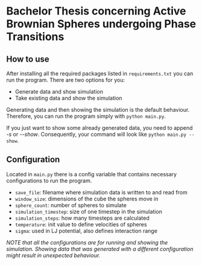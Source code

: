 # Bachelor Thesis concerning Active Brownian Spheres undergoing Phase Transitions

## How to use

After installing all the required packages listed in `requirements.txt` you can run the program.
There are two options for you:

- Generate data and show simulation
- Take existing data and show the simulation

Generating data and then showing the simulation is the default behaviour.
Therefore, you can run the program simply with `python main.py`.

If you just want to show some already generated data, you need to append *-s* or *--show*.
Consequently, your command will look like `python main.py --show`.

## Configuration

Located in `main.py` there is a config variable that contains necessary configurations to run the program.

- `save_file`: filename where simulation data is written to and read from
- `window_size`: dimensions of the cube the spheres move in
- `sphere_count`: number of spheres to simulate
- `simulation_timestep`: size of one timestep in the simulation
- `simulation_steps`: how many timesteps are calculated
- `temperature`: init value to define velocities of spheres
- `sigma`: used in LJ potential, also defines interaction range

*NOTE that all the configurations are for running and showing the simulation.
Showing data that was generated with a different configuration might result in unexpected behaviour.*
